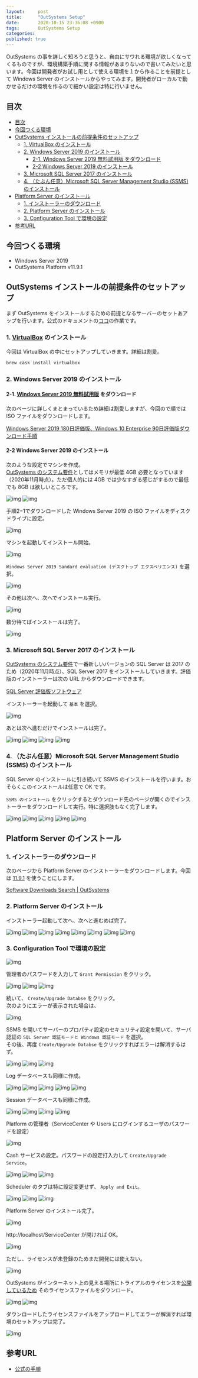 ```yaml
---
layout:     post
title:      "OutSystems Setup"
date:       2020-10-15 23:36:08 +0900
tags:       OutSystems Setup
categories: 
published: true
---
```


OutSystems の事を詳しく知ろうと思うと、自由にサワれる環境が欲しくなってくるものですが、環境構築手順に関する情報があまりないので書いてみたいと思います。今回は開発者がお試し用として使える環境を１から作ることを前提として Windows Server のインストールからやってみます。開発者がローカルで動かせるだけの環境を作るので細かい設定は特に行いません。

## 目次

<!-- @import "[TOC]" {cmd="toc" depthFrom=1 depthTo=6 orderedList=false} -->

<!-- code_chunk_output -->

- [目次](#目次)
- [今回つくる環境](#今回つくる環境)
- [OutSystems インストールの前提条件のセットアップ](#outsystems-インストールの前提条件のセットアップ)
  - [1. VirtualBox のインストール](#1-virtualbox-のインストール)
  - [2. Windows Server 2019 のインストール](#2-windows-server-2019-のインストール)
    - [2-1. Windows Server 2019 無料試用版 をダウンロード](#2-1-windows-server-2019-無料試用版-をダウンロード)
    - [2-2 Windows Server 2019 のインストール](#2-2-windows-server-2019-のインストール)
  - [3. Microsoft SQL Server 2017 のインストール](#3-microsoft-sql-server-2017-のインストール)
  - [4. （たぶん任意）Microsoft SQL Server Management Studio (SSMS) のインストール](#4-たぶん任意microsoft-sql-server-management-studio-ssms-のインストール)
- [Platform Server のインストール](#platform-server-のインストール)
  - [1. インストーラーのダウンロード](#1-インストーラーのダウンロード)
  - [2. Platform Server のインストール](#2-platform-server-のインストール)
  - [3. Configuration Tool で環境の設定](#3-configuration-tool-で環境の設定)
- [参考URL](#参考url)

<!-- /code_chunk_output -->

## 今回つくる環境

- Windows Server 2019
- OutSystems Platform v11.9.1

## OutSystems インストールの前提条件のセットアップ

まず OutSystems をインストールするための前提となるサーバーのセットあアップを行います。公式のドキュメントの[ココ](https://success.outsystems.com/ja-jp/Documentation/11/Setting_Up_OutSystems#_7)の作業です。

### 1. [VirtualBox](https://www.virtualbox.org/) のインストール

今回は VirtualBox の中にセットアップしていきます。詳細は割愛。

```sh
brew cask install virtualbox
```

### 2. Windows Server 2019 のインストール

#### 2-1. [Windows Server 2019 無料試用版](https://www.microsoft.com/ja-jp/windows-server/trial) をダウンロード

次のページに詳しくまとまっているため詳細は割愛しますが、今回ので順では ISO ファイルをダウンロードします。

[Windows Server 2019 180日評価版、Windows 10 Enterprise 90日評価版ダウンロード手順](https://qiita.com/bitterrich/items/d22d1a0fe02d08b1faed)

#### 2-2 Windows Server 2019 のインストール

次のような設定でマシンを作成。  
[OutSystems のシステム要件](https://success.outsystems.com/Documentation/11/Setting_Up_OutSystems/OutSystems_system_requirements)としてはメモリが最低 4GB 必要となっています（2020年11月時点）。ただ個人的には 4GB では少なすぎる感じがするので最低でも 8GB は欲しいところです。

![img](../../../assets/2020-10-15-001-1024.webp)
![img](../../../assets/2020-10-15-002-1024.webp)

手順2−1でダウンロードした Windows Server 2019 の ISO ファイルをディスクドライブに設定。

![img](../../../assets/2020-10-15-003-1024.webp)

マシンを起動してインストール開始。

![img](../../../assets/2020-10-15-005-1024.webp)

`Windows Server 2019 Sandard evaluation (デスクトップ エクスペリエンス)` を選択。

![img](../../../assets/2020-10-15-006-1024.webp)

その他は次へ、次へでインストール実行。

![img](../../../assets/2020-10-15-007-1024.webp)

数分待てばインストールは完了。

![img](../../../assets/2020-10-15-008-1024.webp)

### 3. Microsoft SQL Server 2017 のインストール

[OutSystems のシステム要件](https://success.outsystems.com/Documentation/11/Setting_Up_OutSystems/OutSystems_system_requirements)で一番新しいバージョンの SQL Server は 2017 のため（2020年11月時点）、SQL Server 2017 をインストールしていきます。評価版のインストーラーは次の URL からダウンロードできます。

[SQL Server 評価版ソフトウェア](https://www.microsoft.com/ja-jp/evalcenter/evaluate-sql-server-2019)

インストーラーを起動して `基本` を選択。

![img](../../../assets/2020-10-15-009-1024.webp)

あとは次へ進むだけでインストールは完了。

![img](../../../assets/2020-10-15-010-1024.webp)
![img](../../../assets/2020-10-15-011-1024.webp)
![img](../../../assets/2020-10-15-012-1024.webp)
![img](../../../assets/2020-10-15-013-1024.webp)

### 4. （たぶん任意）Microsoft SQL Server Management Studio (SSMS) のインストール

SQL Server のインストールに引き続いて SSMS のインストールを行います。おそらくこのインストールは任意で OK です。

`SSMS のインストール` をクリックするとダウンロード先のページが開くのでインストーラーをダウンロードして実行。特に選択肢もなく完了します。

![img](../../../assets/2020-10-15-014-1024.webp)
![img](../../../assets/2020-10-15-015-1024.webp)
![img](../../../assets/2020-10-15-016-1024.webp)
![img](../../../assets/2020-10-15-017-1024.webp)
![img](../../../assets/2020-10-15-018-1024.webp)

## Platform Server のインストール

### 1. インストーラーのダウンロード

次のページから Platform Server のインストーラーをダウンロードします。今回は [11.9.1](https://www.outsystems.com/downloads/ScreenDetails.aspx?MajorVersion=11&ReleaseId=19511&ComponentName=Platform+Server) を使うことにします。

[Software Downloads Search | OutSystems](https://www.outsystems.com/Downloads/search/Platform-Server/11/)

### 2. Platform Server のインストール

インストーラー起動して次へ、次へと進むめば完了。

![img](../../../assets/2020-10-15-019-1024.webp)
![img](../../../assets/2020-10-15-020-1024.webp)
![img](../../../assets/2020-10-15-021-1024.webp)
![img](../../../assets/2020-10-15-022-1024.webp)
![img](../../../assets/2020-10-15-023-1024.webp)
![img](../../../assets/2020-10-15-024-1024.webp)
![img](../../../assets/2020-10-15-025-1024.webp)
![img](../../../assets/2020-10-15-026-1024.webp)

### 3. Configuration Tool で環境の設定

![img](../../../assets/2020-10-15-027-1024.webp)

管理者のパスワードを入力して `Grant Permission` をクリック。

![img](../../../assets/2020-10-15-028-1024.webp)
![img](../../../assets/2020-10-15-029-1024.webp)
![img](../../../assets/2020-10-15-030-1024.webp)

続いて、 `Create/Upgrade Databse` をクリック。  
次のようにエラーが表示された場合は、

![img](../../../assets/2020-10-15-031-1024.webp)

SSMS を開いてサーバーのプロパティ設定のセキュリティ設定を開いて、サーバ認証の `SQL Server 認証モードと Windows 認証モード` を選択。  
その後、再度 `Create/Upgrade Databse` をクリックすればエラーは解消するはず。

![img](../../../assets/2020-10-15-032-1024.webp)
![img](../../../assets/2020-10-15-033-1024.webp)
![img](../../../assets/2020-10-15-034-1024.webp)

Log データベースも同様に作成。

![img](../../../assets/2020-10-15-035-1024.webp)
![img](../../../assets/2020-10-15-036-1024.webp)
![img](../../../assets/2020-10-15-037-1024.webp)
![img](../../../assets/2020-10-15-038-1024.webp)
![img](../../../assets/2020-10-15-039-1024.webp)

Session データベースも同様に作成。

![img](../../../assets/2020-10-15-040-1024.webp)
![img](../../../assets/2020-10-15-041-1024.webp)
![img](../../../assets/2020-10-15-042-1024.webp)
![img](../../../assets/2020-10-15-043-1024.webp)

Platform の管理者（ServiceCenter や Users にログインするユーザのパスワードを設定）

![img](../../../assets/2020-10-15-044-1024.webp)

Cash サービスの設定。パスワードの設定打入力して `Create/Upgrade Service`。

![img](../../../assets/2020-10-15-045-1024.webp)
![img](../../../assets/2020-10-15-046-1024.webp)
![img](../../../assets/2020-10-15-047-1024.webp)

Scheduler のタブは特に設定変更せず、 `Apply and Exit`。

![img](../../../assets/2020-10-15-048-1024.webp)
![img](../../../assets/2020-10-15-049-1024.webp)
![img](../../../assets/2020-10-15-050-1024.webp)

Platform Server のインストール完了。

![img](../../../assets/2020-10-15-051-1024.webp)

http://localhost/ServiceCenter が開ければ OK。

![img](../../../assets/2020-10-15-052-1024.webp)

ただし、ライセンスが未登録のためまだ開発には使えない。

![img](../../../assets/2020-10-15-053-1024.webp)

OutSystems がインターネット上の見える場所にトライアルのライセンスを[公開しているため](https://myfilerepo.blob.core.windows.net/sources/license.lic) そのライセンスファイルをダウンロード。

![img](../../../assets/2020-10-15-054-1024.webp)
![img](../../../assets/2020-10-15-055-1024.webp)

ダウンロードしたライセンスファイルをアップロードしてエラーが解消すれば環境のセットアップは完了。

![img](../../../assets/2020-10-15-056-1024.webp)

## 参考URL

- [公式の手順](https://success.outsystems.com/ja-jp/Documentation/11/Setting_Up_OutSystems#install-the-platform-server)
